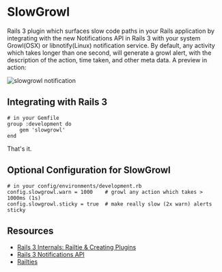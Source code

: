 SlowGrowl
=========

Rails 3 plugin which surfaces slow code paths in your Rails application by integrating with the new Notifications API in Rails 3 with your system Growl(OSX) or libnotify(Linux) notification service. By default, any activity which takes longer than one second, will generate a growl alert, with the description of the action, time taken, and other meta data. A preview in action:

![slowgrowl notification](http://img.skitch.com/20100804-8w1wte8bad7tby418kmucs4hsm.png)

Integrating with Rails 3
------------------------

    # in your Gemfile
    group :development do
        gem 'slowgrowl'
    end

That's it.

Optional Configuration for SlowGrowl
------------------------------------

    # in your config/environments/development.rb
    config.slowgrowl.warn = 1000    # growl any action which takes > 1000ms (1s)
    config.slowgrowl.sticky = true  # make really slow (2x warn) alerts sticky

Resources
---------

 * [Rails 3 Internals: Railtie & Creating Plugins](http://www.igvita.com/2010/08/04/rails-3-internals-railtie-creating-plugins/)
 * [Rails 3 Notifications API](http://edgeapi.rubyonrails.org/classes/ActiveSupport/Notifications.html)
 * [Railties](http://edgeapi.rubyonrails.org/classes/Rails/Railtie.html)
